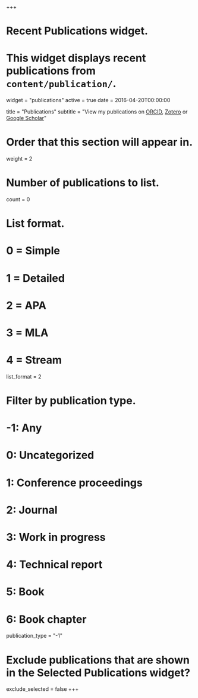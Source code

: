 +++
# Recent Publications widget.
# This widget displays recent publications from `content/publication/`.
widget = "publications"
active = true
date = 2016-04-20T00:00:00

title = "Publications"
subtitle = "View my publications on [ORCID](https://orcid.org/0000-0001-5052-066X), [Zotero](https://www.zotero.org/mvuorre) or [Google Scholar](https://scholar.google.com/citations?hl=en&user=I4DSy-8AAAAJ&view_op=list_works&sortby=pubdate)"

# Order that this section will appear in.
weight = 2

# Number of publications to list.
count = 0

# List format.
#   0 = Simple
#   1 = Detailed
#   2 = APA
#   3 = MLA
#   4 = Stream
list_format = 2

# Filter by publication type.
# -1: Any
#  0: Uncategorized
#  1: Conference proceedings
#  2: Journal
#  3: Work in progress
#  4: Technical report
#  5: Book
#  6: Book chapter
publication_type = "-1"

# Exclude publications that are shown in the Selected Publications widget?
exclude_selected = false
+++

